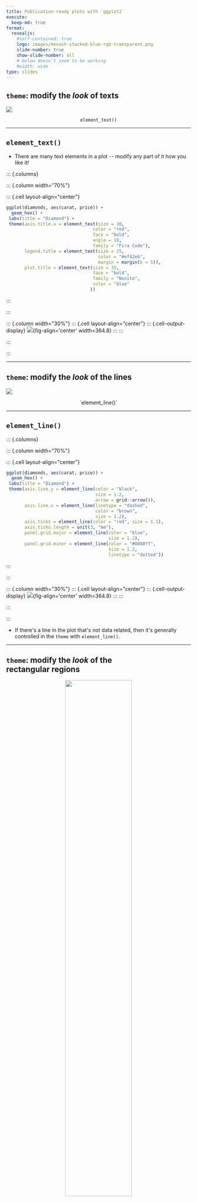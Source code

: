 ```yaml
---
title: Publication-ready plots with `ggplot2`
execute:
  keep-md: true
format: 
  revealjs:
    #self-contained: true
    logo: images/monash-stacked-blue-rgb-transparent.png
    slide-number: true
    show-slide-number: all
    # below doesn't seem to be working
    #width: wide
type: slides
---
```






## `theme`: modify the *look* of texts


![](images/ggplot-theme-text-annotation.png)

<center>

`element_text()`

</center>

---

## `element_text()`

* There are many text elements in a plot -- modify any part of it how you like it!

::: {.columns}

::: {.column width="70%"}

::: {.cell layout-align="center"}

```{.r .cell-code}
ggplot(diamonds, aes(carat, price)) + 
  geom_hex() +
 labs(title = "Diamond") +
 theme(axis.title.x = element_text(size = 30,
                                 color = "red",
                                 face = "bold",
                                 angle = 10,
                                 family = "Fira Code"),
       legend.title = element_text(size = 25,
                                   color = "#ef42eb", 
                                   margin = margin(b = 5)),
       plot.title = element_text(size = 35,
                                 face = "bold",
                                 family = "Nunito",
                                 color = "blue"
                                ))
```
:::


:::

::: {.column width="30%"}
::: {.cell layout-align="center"}
::: {.cell-output-display}
![](images/chapter7-06/ele-text-1.png){fig-align='center' width=364.8}
:::
:::

:::


:::

---

## `theme`: modify the *look* of the lines

![](images/ggplot-annotated-line-marks.png)

<center>
`element_line()`
</center>

---

## `element_line()`


::: {.columns}

::: {.column width="70%"}

::: {.cell layout-align="center"}

```{.r .cell-code}
ggplot(diamonds, aes(carat, price)) + 
  geom_hex() +
 labs(title = "Diamond") +
 theme(axis.line.y = element_line(color = "black",
                                  size = 1.2,
                                  arrow = grid::arrow()),
       axis.line.x = element_line(linetype = "dashed", 
                                  color = "brown",
                                  size = 1.2),
       axis.ticks = element_line(color = "red", size = 1.1),
       axis.ticks.length = unit(3, "mm"),
       panel.grid.major = element_line(color = "blue", 
                                       size = 1.2),
       panel.grid.minor = element_line(color = "#0080ff",
                                       size = 1.2,
                                       linetype = "dotted"))
```
:::


:::

::: {.column width="30%"}
::: {.cell layout-align="center"}
::: {.cell-output-display}
![](images/chapter7-06/ele-line-1.png){fig-align='center' width=364.8}
:::
:::

:::


:::

* If there's a line in the plot that's not data related, then it's generally controlled in the `theme` with `element_line()`. 


---

## `theme`: modify the *look* of the <br>rectangular regions

<center>
<img src="images/ggplot-annotated-rect-marks.png" width = "60%">


`element_rect()`

</center>

---

## `element_rect()`

::: {.columns}

::: {.column width="70%"}

::: {.cell layout-align="center"}

```{.r .cell-code}
ggplot(diamonds, aes(carat, price)) + 
  geom_hex() +
 labs(title = "Diamond") +
 theme(
  legend.background = element_rect(fill = "#fff6c2", 
                                  color = "black",
                               linetype = "dashed"),
  legend.key = element_rect(fill = "grey", color = "brown"),
  panel.background = element_rect(fill = "#005F59",
                          color = "red", size = 3),
  panel.border = element_rect(color = "black", 
                              fill = "transparent",
                    linetype = "dashed", size = 3),
  plot.background = element_rect(fill = "#a1dce9",
                                color = "black",
                                 size = 1.3),
  legend.position = "bottom")
```
:::


:::

::: {.column width="30%"}
::: {.cell layout-align="center"}
::: {.cell-output-display}
![](images/chapter7-06/ele-rect-1.png){fig-align='center' width=364.8}
:::
:::

:::


:::

* The selected colors don't make it a pretty plot but it's easier to distinguish between the different rectangular elements


---

## Professional-looking plots

* You can make very pretty plots using `ggplot`.
* Using code to draw plots has an advantage over making plots and editing the plot manually, e.g. using Adobe Illustrator -- your plots are easily reproducible!
* Imagine that after you manually edit a plot, the data was updated -- you'll have to redo your manual task from scratch again!